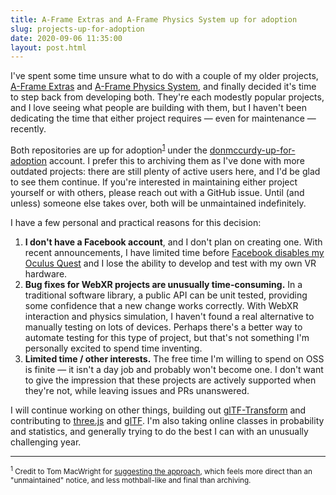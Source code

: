 ```yaml
---
title: A-Frame Extras and A-Frame Physics System up for adoption
slug: projects-up-for-adoption
date: 2020-09-06 11:35:00
layout: post.html
---
```


I've spent some time unsure what to do with a couple of my older projects, [A-Frame Extras](https://github.com/donmccurdy-up-for-adoption/aframe-extras) and [A-Frame Physics System](https://github.com/donmccurdy-up-for-adoption/aframe-physics-system), and finally decided it's time to step back from developing both. They're each modestly popular projects, and I love seeing what people are building with them, but I haven't been dedicating the time that either project requires — even for maintenance — recently.

Both repositories are up for adoption<sup>[1](#footnote-1)</sup> under the [donmccurdy-up-for-adoption](https://github.com/donmccurdy-up-for-adoption) account. I prefer this to archiving them as I've done with more outdated projects: there are still plenty of active users here, and I'd be glad to see them continue. If you're interested in maintaining either project yourself or with others, please reach out with a GitHub issue.  Until (and unless) someone else takes over, both will be unmaintained indefinitely.

I have a few personal and practical reasons for this decision:

1. **I don't have a Facebook account**, and I don't plan on creating one. With recent announcements, I have limited time before [Facebook disables my Oculus Quest](https://www.oculus.com/blog/a-single-way-to-log-into-oculus-and-unlock-social-features/) and I lose the ability to develop and test with my own VR hardware.
2. **Bug fixes for WebXR projects are unusually time-consuming.** In a traditional software library, a public API can be unit tested, providing some confidence that a new change works correctly. With WebXR interaction and physics simulation, I haven't found a real alternative to manually testing on lots of devices. Perhaps there's a better way to automate testing for this type of project, but that's not something I'm personally excited to spend time inventing.
3. **Limited time / other interests.** The free time I'm willing to spend on OSS is finite — it isn't a day job and probably won't become one. I don't want to give the impression that these projects are actively supported when they're not, while leaving issues and PRs unanswered.

I will continue working on other things, building out [glTF-Transform](https://github.com/donmccurdy/glTF-Transform) and contributing to [three.js](https://github.com/mrdoob/three.js) and [glTF](https://github.com/KhronosGroup/glTF). I'm also taking online classes in probability and statistics, and generally trying to do the best I can with an unusually challenging year.

***

<small>

<a class="footnote" name="footnote-1"><sup>1</sup></a> Credit to Tom MacWright for [suggesting the approach](https://macwright.com/2016/01/30/adopt.html), which feels more direct than an "unmaintained" notice, and less mothball-like and final than archiving.

</small>